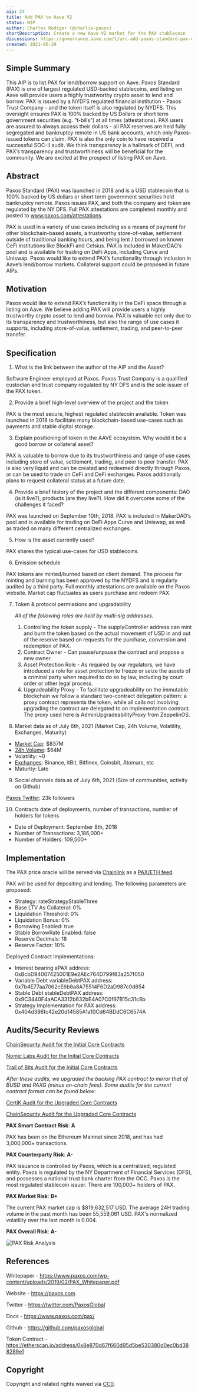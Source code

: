 ```yaml
---
aip: 24
title: Add PAX to Aave V2
status: WIP
author: Charles Rodiger (@charlie-paxos)
shortDescription: Create a new Aave V2 market for the PAX stablecoin
discussions: https://governance.aave.com/t/arc-add-paxos-standard-pax-collateral-borrow-support/3739
created: 2021-06-29
---
```


## Simple Summary

This AIP is to list PAX for lend/borrow support on Aave.  Paxos Standard (PAX) is one of largest regulated USD-backed stablecoins, and listing on Aave will provide users a highly trustworthy crypto asset to lend and borrow. PAX is issued by a NYDFS regulated financial institution - Paxos Trust Company - and the token itself is also regulated by NYDFS. This oversight ensures PAX is 100% backed by US Dollars or short term government securities (e.g. “t-bills”) at all times (attestations). PAX users are assured to always access their dollars - all PAX reserves are held fully segregated and bankruptcy remote in US bank accounts, which only Paxos-issued tokens can claim. PAX is also the only coin to have received a successful SOC-II audit. We think transparency is a hallmark of DEFI, and PAX’s transparency and trustworthiness will be beneficial for the community. We are excited at the prospect of listing PAX on Aave.

## Abstract

Paxos Standard (PAX) was launched in 2018 and is a USD stablecoin that is 100% backed by US dollars or short term government securities held bankruptcy remote. Paxos issues PAX, and both the company and token are regulated by the NY DFS. Full PAX attestations are completed monthly and posted to www.paxos.com/attestations.

PAX is used in a variety of use cases including as a means of payment for other blockchain-based assets, a trustworthy store-of-value, settlement outside of traditional banking hours, and being lent / borrowed on known CeFi institutions like BlockFi and Celsius. PAX is included in MakerDAO’s pool and is available for trading on DeFi Apps, including Curve and Uniswap. Paxos would like to extend PAX’s functionality through inclusion in Aave’s lend/borrow markets.  Collateral support could be proposed in future AIPs.


## Motivation

Paxos would like to extend PAX’s functionality in the DeFi space through a listing on Aave. We believe adding PAX will provide users a highly trustworthy crypto asset to lend and borrow. PAX is valuable not only due to its transparency and trustworthiness, but also the range of use cases it supports, including store-of-value, settlement, trading, and peer-to-peer transfer.

## Specification

1. What is the link between the author of the AIP and the Asset?

Software Engineer employed at Paxos. Paxos Trust Company is a qualified custodian and trust company regulated by NY DFS and is the sole issuer of the PAX token.

2. Provide a brief high-level overview of the project and the token

PAX is the most secure, highest regulated stablecoin available. Token was launched in 2018 to facilitate many blockchain-based use-cases such as payments and stable digital storage.

3. Explain positioning of token in the AAVE ecosystem. Why would it be a good borrow or collateral asset?

PAX is valuable to borrow due to its trustworthiness and range of use cases including store of value, settlement, trading, and peer to peer transfer. PAX is also very liquid and can be created and redeemed directly through Paxos, or can be used to trade on CeFi and DeFi exchanges. Paxos additionally plans to request collateral status at a future date.

4. Provide a brief history of the project and the different components: DAO (is it live?), products (are they live?). How did it overcome some of the challenges it faced?

PAX was launched on September 10th, 2018. PAX is included in MakerDAO’s pool and is available for trading on DeFi Apps Curve and Uniswap, as well as traded on many different centralized exchanges.

5. How is the asset currently used?

PAX shares the typical use-cases for USD stablecoins.

6. Emission schedule

PAX tokens are minted/burned based on client demand. The process for minting and burning has been approved by the NYDFS and is regularly audited by a third party. Full monthly attestations are available on the Paxos website. Market cap fluctuates as users purchase and redeem PAX.

7. Token & protocol permissions and upgradability
   
   *All of the following roles are held by multi-sig addresses.*
   1. Controlling the token supply - The supplyController address can mint and burn the token based on the actual movement of USD in and out of the reserve based on requests for the purchase, conversion and redemption of PAX.
   2. Contract Owner - Can pause/unpause the contract and propose a new owner.
   3. Asset Protection Role - As required by our regulators, we have introduced a role for asset protection to freeze or seize the assets of a criminal party when required to do so by law, including by court order or other legal process.
   4. Upgradeability Proxy - To facilitate upgradeability on the immutable blockchain we follow a standard two-contract delegation pattern: a proxy contract represents the token, while all calls not involving upgrading the contract are delegated to an implementation contract. The proxy used here is AdminUpgradeabilityProxy from ZeppelinOS.
   

8. Market data as of July 6th, 2021 (Market Cap, 24h Volume, Volatility, Exchanges, Maturity)

* [Market Cap](https://etherscan.io/token/0x8e870d67f660d95d5be530380d0ec0bd388289e1): $837M
* [24h Volume](https://www.coingecko.com/en/coins/paxos-standard): $64M
* Volatility: ~0
* [Exchanges](https://www.coingecko.com/en/coins/paxos-standard#markets): Binance, itBit, Bitfinex, Coinsbit, Atomars, etc
* Maturity: Late

9. Social channels data as of July 6th, 2021 (Size of communities, activity on Github)

[Paxos Twitter](https://twitter.com/PaxosGlobal): 23k followers

10. Contracts date of deployments, number of transactions, number of holders for tokens

* Date of Deployment: September 8th, 2018
* Number of Transactions: 3,186,000+
* Number of Holders: 109,500+

## Implementation

The PAX price oracle will be served via [Chainlink](http://chain.link) as a [PAX/ETH feed](https://data.chain.link/ethereum/mainnet/crypto-eth/pax-eth).

PAX will be used for depositing and lending. The following parameters are proposed:

- Strategy: rateStrategyStableThree
- Base LTV As Collateral: 0%
- Liquidation Threshold: 0%
- Liquidation Bonus: 0%
- Borrowing Enabled: true
- Stable BorrowRate Enabled: false
- Reserve Decimals: 18
- Reserve Factor: 10%

Deployed Contract Implementations:
- Interest bearing aPAX address: 0xBcbD94007425001E9e2AEc764D799f83a257f050
- Variable Debt variableDebtPAX address: 0x7b4E77aa7062cE6b8a8A75514F6D2aD987c0d854
- Stable Debt stableDebtPAX address: 0x9C3440F4aACA3312b632bE4A07C0f97B15c31c8b
- Strategy Implementation for PAX address: 0x404d396fc42e20d14585A1a10Cd64BDdC6C6574A

## Audits/Security Reviews

[ChainSecurity Audit for the Initial Core Contracts](https://github.com/paxosglobal/pax-contracts/blob/master/audit-reports/ChainSecurity_Audit_Report.pdf)

[Nomic Labs Audit for the Initial Core Contracts](https://github.com/paxosglobal/pax-contracts/blob/master/audit-reports/Nomic_Labs_Audit_Report.pdf)

[Trail of Bits Audit for the Initial Core Contracts](https://github.com/paxosglobal/pax-contracts/blob/master/audit-reports/Trail_of_Bits_Audit_Report.pdf)

*After these audits, we upgraded the backing PAX contract to mirror that of BUSD and PAXG (minus on-chain fees). Some audits for the current contract format can be found below:*

[CertiK Audit for the Upgraded Core Contracts](https://github.com/paxosglobal/paxos-gold-contract/blob/master/audit-reports/paxg-audits/CertiK_Verification_Report_for_Paxos.pdf)

[ChainSecurity Audit for the Upgraded Core Contracts](https://github.com/paxosglobal/paxos-gold-contract/blob/master/audit-reports/paxg-audits/ChainSecurity_PAXOS-GOLD.pdf)

**PAX Smart Contract Risk**: **A**

PAX has been on the Ethereum Mainnet since 2018, and has had 3,000,000+ transactions.

**PAX Counterparty Risk**: **A-**

PAX issuance is controlled by Paxos, which is a centralized, regulated entity. Paxos is regulated by the NY Department of Financial Services (DFS), and possesses a national trust bank charter from the OCC. Paxos is the most regulated stablecoin issuer.
There are 100,000+ holders of PAX.

**PAX Market Risk**: **B+**

The current PAX market cap is $819,632,517 USD. The average 24H trading volume in the past month has been 55,559,061 USD. PAX's normalized volatility over the last month is 0.004.

**PAX Overall Risk**: **A-**

![PAX Risk Analysis](../assets/AIP-24/aip25-img.png?raw=true "PAX Risk Analysis")

## References

Whitepaper - https://www.paxos.com/wp-content/uploads/2019/02/PAX_Whitepaper.pdf

Website - https://paxos.com

Twitter - https://twitter.com/PaxosGlobal

Docs - https://www.paxos.com/pax/

Github - https://github.com/paxosglobal

Token Contract - https://etherscan.io/address/0x8e870d67f660d95d5be530380d0ec0bd388289e1

## Copyright

Copyright and related rights waived via [CC0](https://creativecommons.org/publicdomain/zero/1.0/).

